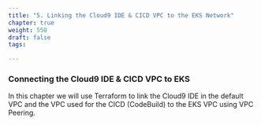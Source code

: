 ```yaml
---
title: "5. Linking the Cloud9 IDE & CICD VPC to the EKS Network"
chapter: true
weight: 550
draft: false
tags:

---
```


### Connecting the Cloud9 IDE & CICD VPC to EKS

In this chapter we will use Terraform to link the Cloud9 IDE in the default VPC and the VPC used for the CICD (CodeBuild) to the EKS VPC using VPC Peering.
